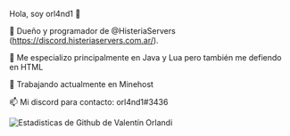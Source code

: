 Hola, soy orl4nd1 👋

🔭 Dueño y programador de @HisteriaServers (https://discord.histeriaservers.com.ar/).

🌱 Me especializo principalmente en Java y Lua pero también me defiendo en HTML

👯 Trabajando actualmente en Minehost

📫 Mi discord para contacto: orl4nd1#3436


![Estadisticas de Github de Valentín Orlandi](https://github-readme-stats.vercel.app/api?username=orl4nd1&show_icons=true&theme=dracula)
